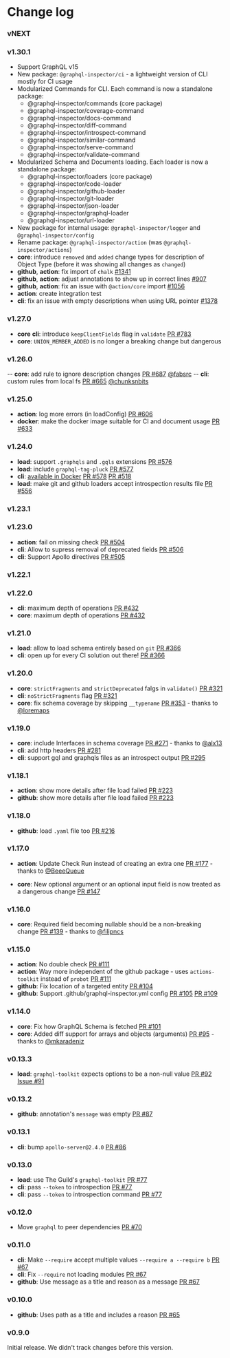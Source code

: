 # Change log

### vNEXT

### v1.30.1

- Support GraphQL v15
- New package: `@graphql-inspector/ci` - a lightweight version of CLI mostly for CI usage
- Modularized Commands for CLI. Each command is now a standalone package:
  - @graphql-inspector/commands (core package)
  - @graphql-inspector/coverage-command
  - @graphql-inspector/docs-command
  - @graphql-inspector/diff-command
  - @graphql-inspector/introspect-command
  - @graphql-inspector/similar-command
  - @graphql-inspector/serve-command
  - @graphql-inspector/validate-command
- Modularized Schema and Documents loading. Each loader is now a standalone package:
  - @graphql-inspector/loaders (core package)
  - @graphql-inspector/code-loader
  - @graphql-inspector/github-loader
  - @graphql-inspector/git-loader
  - @graphql-inspector/json-loader
  - @graphql-inspector/graphql-loader
  - @graphql-inspector/url-loader
- New package for internal usage: `@graphql-inspector/logger` and `@graphql-inspector/config`
- Rename package: `@graphql-inspector/action` (was `@graphql-inspector/actions`)
- **core**: introduce `removed` and `added` change types for description of Object Type (before it was showing all changes as `changed`)
- **github**, **action**: fix import of `chalk` [#1341](https://github.com/kamilkisiela/graphql-inspector/issues/1341)
- **github**, **action**: adjust annotations to show up in correct lines [#907](https://github.com/kamilkisiela/graphql-inspector/issues/907)
- **github**, **action**: fix an issue with `@action/core` import [#1056](https://github.com/kamilkisiela/graphql-inspector/issues/1056)
- **action**: create integration test
- **cli**: fix an issue with empty descriptions when using URL pointer [#1378](https://github.com/kamilkisiela/graphql-inspector/issues/1378)

### v1.27.0

- **core** **cli**: introduce `keepClientFields` flag in `validate` [PR #783](https://github.com/kamilkisiela/graphql-inspector/pull/783)
- **core**: `UNION_MEMBER_ADDED` is no longer a breaking change but dangerous

### v1.26.0

-- **core**: add rule to ignore description changes [PR #687](https://github.com/kamilkisiela/graphql-inspector/pull/687) [@fabsrc](https://github.com/fabsrc)
-- **cli**: custom rules from local fs [PR #665](https://github.com/kamilkisiela/graphql-inspector/pull/665) [@chunksnbits](https://github.com/chunksnbits)

### v1.25.0

- **action**: log more errors (in loadConfig) [PR #606](https://github.com/kamilkisiela/graphql-inspector/pull/606)
- **docker**: make the docker image suitable for CI and document usage [PR #633](https://github.com/kamilkisiela/graphql-inspector/pull/633)

### v1.24.0

- **load**: support `.graphqls` and `.gqls` extensions [PR #576](https://github.com/kamilkisiela/graphql-inspector/pull/576)
- **load**: include `graphql-tag-pluck` [PR #577](https://github.com/kamilkisiela/graphql-inspector/pull/577)
- **cli**: [available in Docker](https://cloud.docker.com/repository/docker/kamilkisiela/graphql-inspector) [PR #578](https://github.com/kamilkisiela/graphql-inspector/pull/578) [PR #518](https://github.com/kamilkisiela/graphql-inspector/pull/518)
- **load**: make git and github loaders accept introspection results file [PR #556](https://github.com/kamilkisiela/graphql-inspector/pull/556)

### v1.23.1

### v1.23.0

- **action**: fail on missing check [PR #504](https://github.com/kamilkisiela/graphql-inspector/pull/504)
- **cli**: Allow to supress removal of deprecated fields [PR #506](https://github.com/kamilkisiela/graphql-inspector/pull/506)
- **cli**: Support Apollo directives [PR #505](https://github.com/kamilkisiela/graphql-inspector/pull/505)

### v1.22.1

### v1.22.0

- **cli**: maximum depth of operations [PR #432](https://github.com/kamilkisiela/graphql-inspector/pull/432)
- **core**: maximum depth of operations [PR #432](https://github.com/kamilkisiela/graphql-inspector/pull/432)

### v1.21.0

- **load**: allow to load schema entirely based on `git` [PR #366](https://github.com/kamilkisiela/graphql-inspector/pull/366)
- **cli**: open up for every CI solution out there! [PR #366](https://github.com/kamilkisiela/graphql-inspector/pull/366)

### v1.20.0

- **core**: `strictFragments` and `strictDeprecated` falgs in `validate()` [PR #321](https://github.com/kamilkisiela/graphql-inspector/pull/321)
- **cli**: `noStrictFragments` flag [PR #321](https://github.com/kamilkisiela/graphql-inspector/pull/321)
- **core**: fix schema coverage by skipping `__typename` [PR #353](https://github.com/kamilkisiela/graphql-inspector/pull/353) - thanks to [@loremaps](http://github.com/loremaps)

### v1.19.0

- **core**: include Interfaces in schema coverage [PR #271](https://github.com/kamilkisiela/graphql-inspector/pull/271) - thanks to [@alx13](http://github.com/alx13)
- **cli**: add http headers [PR #281](https://github.com/kamilkisiela/graphql-inspector/pull/281)
- **cli**: support gql and graphqls files as an introspect output [PR #295](https://github.com/kamilkisiela/graphql-inspector/pull/295)

### v1.18.1

- **action**: show more details after file load failed [PR #223](https://github.com/kamilkisiela/graphql-inspector/pull/223)
- **github**: show more details after file load failed [PR #223](https://github.com/kamilkisiela/graphql-inspector/pull/223)

### v1.18.0

- **github**: load `.yaml` file too [PR #216](https://github.com/kamilkisiela/graphql-inspector/pull/216)

### v1.17.0

- **action**: Update Check Run instead of creating an extra one [PR #177](https://github.com/kamilkisiela/graphql-inspector/pull/177) - thanks to [@BeeeQueue](http://github.com/BeeeQueue)

- **core**: New optional argument or an optional input field is now treated as a dangerous change [PR #147](https://github.com/kamilkisiela/graphql-inspector/pull/147)

### v1.16.0

- **core**: Required field becoming nullable should be a non-breaking change [PR #139](https://github.com/kamilkisiela/graphql-inspector/pull/139) - thanks to [@filipncs](http://github.com/filipncs)

### v1.15.0

- **action**: No double check [PR #111](https://github.com/kamilkisiela/graphql-inspector/pull/111)
- **action**: Way more independent of the github package - uses `actions-toolkit` instead of `probot` [PR #111](https://github.com/kamilkisiela/graphql-inspector/pull/111)
- **github**: Fix location of a targeted entity [PR #104](https://github.com/kamilkisiela/graphql-inspector/pull/104)
- **github**: Support .github/graphql-inspector.yml config [PR #105](https://github.com/kamilkisiela/graphql-inspector/pull/105) [PR #109](https://github.com/kamilkisiela/graphql-inspector/pull/109)

### v1.14.0

- **core**: Fix how GraphQL Schema is fetched [PR #101](https://github.com/kamilkisiela/graphql-inspector/pull/101)
- **core**: Added diff support for arrays and objects (arguments) [PR #95](https://github.com/kamilkisiela/graphql-inspector/pull/95) - thanks to [@mkaradeniz](http://github.com/mkaradeniz)

### v0.13.3

- **load**: `graphql-toolkit` expects options to be a non-null value [PR #92](https://github.com/kamilkisiela/graphql-inspector/pull/92) [Issue #91](https://github.com/kamilkisiela/graphql-inspector/issues/91)

### v0.13.2

- **github**: annotation's `message` was empty [PR #87](https://github.com/kamilkisiela/graphql-inspector/pull/87)

### v0.13.1

- **cli**: bump `apollo-server@2.4.0` [PR #86](https://github.com/kamilkisiela/graphql-inspector/pull/86)

### v0.13.0

- **load**: use The Guild's `graphql-toolkit` [PR #77](https://github.com/kamilkisiela/graphql-inspector/pull/77)
- **cli**: pass `--token` to introspection [PR #77](https://github.com/kamilkisiela/graphql-inspector/pull/77)
- **cli**: pass `--token` to introspection command [PR #77](https://github.com/kamilkisiela/graphql-inspector/pull/77)

### v0.12.0

- Move `graphql` to peer dependencies [PR #70](https://github.com/kamilkisiela/graphql-inspector/pull/70)

### v0.11.0

- **cli**: Make `--require` accept multiple values `--require a --require b` [PR #67](https://github.com/kamilkisiela/graphql-inspector/pull/67)
- **cli**: Fix `--require` not loading modules [PR #67](https://github.com/kamilkisiela/graphql-inspector/pull/67)
- **github**: Use message as a title and reason as a message [PR #67](https://github.com/kamilkisiela/graphql-inspector/pull/67)

### v0.10.0

- **github**: Uses path as a title and includes a reason [PR #65](https://github.com/kamilkisiela/graphql-inspector/pull/65)

### v0.9.0

Initial release. We didn't track changes before this version.

